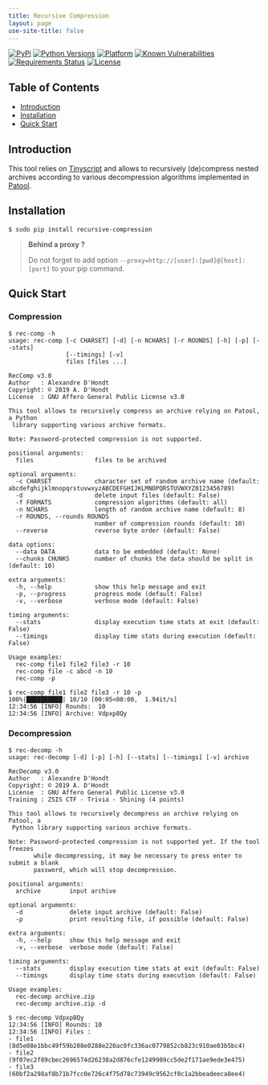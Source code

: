 ```yaml
---
title: Recursive Compression
layout: page
use-site-title: false
---
```

[![PyPi](https://img.shields.io/pypi/v/recursive-compression.svg)](https://pypi.python.org/pypi/recursive-compression/)
[![Python Versions](https://img.shields.io/pypi/pyversions/recursive-compression.svg)](https://pypi.python.org/pypi/recursive-compression/)
[![Platform](https://img.shields.io/badge/platform-linux-yellow.svg)](https://pypi.python.org/pypi/recursive-compression/)
[![Known Vulnerabilities](https://snyk.io/test/github/dhondta/recursive-compression/badge.svg?targetFile=requirements.txt)](https://snyk.io/test/github/dhondta/recursive-compression?targetFile=requirements.txt)
[![Requirements Status](https://requires.io/github/dhondta/recursive-compression/requirements.svg?branch=master)](https://requires.io/github/dhondta/recursive-compression/requirements/?branch=master)
[![License](https://img.shields.io/pypi/l/recursive-compression.svg)](https://pypi.python.org/pypi/recursive-compression/)


## Table of Contents

   * [Introduction](#introduction)
   * [Installation](#installation)
   * [Quick Start](#quick-start)


## Introduction

This tool relies on [Tinyscript](https://github.com/dhondta/tinyscript) and allows to recursively (de)compress nested archives according to various decompression algorithms implemented in [Patool](https://github.com/wummel/patool).


## Installation

```session
$ sudo pip install recursive-compression
```

> **Behind a proxy ?**
> 
> Do not forget to add option `--proxy=http://[user]:[pwd]@[host]:[port]` to your pip command.


## Quick Start

### Compression

```session
$ rec-comp -h
usage: rec-comp [-c CHARSET] [-d] [-n NCHARS] [-r ROUNDS] [-h] [-p] [--stats]
                [--timings] [-v]
                files [files ...]

RecComp v3.0
Author   : Alexandre D'Hondt
Copyright: © 2019 A. D'Hondt
License  : GNU Affero General Public License v3.0

This tool allows to recursively compress an archive relying on Patool, a Python
 library supporting various archive formats.

Note: Password-protected compression is not supported.

positional arguments:
  files                 files to be archived

optional arguments:
  -c CHARSET            character set of random archive name (default: abcdefghijklmnopqrstuvwxyzABCDEFGHIJKLMNOPQRSTUVWXYZ0123456789)
  -d                    delete input files (default: False)
  -f FORMATS            compression algorithms (default: all)
  -n NCHARS             length of random archive name (default: 8)
  -r ROUNDS, --rounds ROUNDS
                        number of compression rounds (default: 10)
  --reverse             reverse byte order (default: False)

data options:
  --data DATA           data to be embedded (default: None)
  --chunks CHUNKS       number of chunks the data should be split in (default: 10)

extra arguments:
  -h, --help            show this help message and exit
  -p, --progress        progress mode (default: False)
  -v, --verbose         verbose mode (default: False)

timing arguments:
  --stats               display execution time stats at exit (default: False)
  --timings             display time stats during execution (default: False)

Usage examples:
  rec-comp file1 file2 file3 -r 10
  rec-comp file -c abcd -n 10
  rec-comp -p

```

```session
$ rec-comp file1 file2 file3 -r 10 -p
100%|██████████| 10/10 [00:05<00:00,  1.94it/s]
12:34:56 [INFO] Rounds:  10
12:34:56 [INFO] Archive: Vdpxp8Qy

```


### Decompression

```session
$ rec-decomp -h
usage: rec-decomp [-d] [-p] [-h] [--stats] [--timings] [-v] archive

RecDecomp v3.0
Author   : Alexandre D'Hondt
Copyright: © 2019 A. D'Hondt
License  : GNU Affero General Public License v3.0
Training : ZSIS CTF - Trivia - Shining (4 points)

This tool allows to recursively decompress an archive relying on Patool, a
 Python library supporting various archive formats.

Note: Password-protected compression is not supported yet. If the tool freezes
       while decompressing, it may be necessary to press enter to submit a blank
       password, which will stop decompression.

positional arguments:
  archive        input archive

optional arguments:
  -d             delete input archive (default: False)
  -p             print resulting file, if possible (default: False)

extra arguments:
  -h, --help     show this help message and exit
  -v, --verbose  verbose mode (default: False)

timing arguments:
  --stats        display execution time stats at exit (default: False)
  --timings      display time stats during execution (default: False)

Usage examples:
  rec-decomp archive.zip
  rec-decomp archive.zip -d

```

```session
$ rec-decomp Vdpxp8Qy 
12:34:56 [INFO] Rounds: 10
12:34:56 [INFO] Files :
- file1 (8d5e08e1bbc49f59b208e0288e220ac0fc336ac0779852cb823c910ae03b5bc4)
- file2 (9f07ec2f89cbec2696574d26238a2d876cfe1249909cc5de2f171ae9ede3e475)
- file3 (60bf2a298af8b71b7fcc0e726c4f75d78c73949c9562cf0c1a2bbeadeeca8ee4)

```
